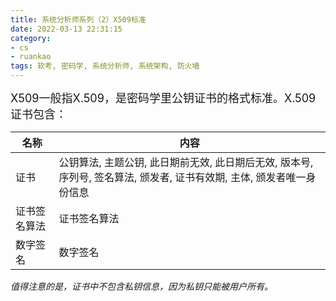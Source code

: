 ```yaml
---
title: 系统分析师系列（2）X509标准
date: 2022-03-13 22:31:15
category:
- cs
- ruankao
tags: 软考, 密码学, 系统分析师, 系统架构, 防火墙
---
```


<font size=4>
X509一般指X.509，是密码学里公钥证书的格式标准。X.509证书包含：
</font>

| 名称 | 内容 | 
| --- | --- |
| 证书  | 公钥算法, 主题公钥, 此日期前无效, 此日期后无效, 版本号, 序列号, 签名算法, 颁发者, 证书有效期, 主体, 颁发者唯一身份信息 |
| 证书签名算法  | 证书签名算法  |
| 数字签名  | 数字签名 |

*值得注意的是，证书中不包含私钥信息，因为私钥只能被用户所有。*



